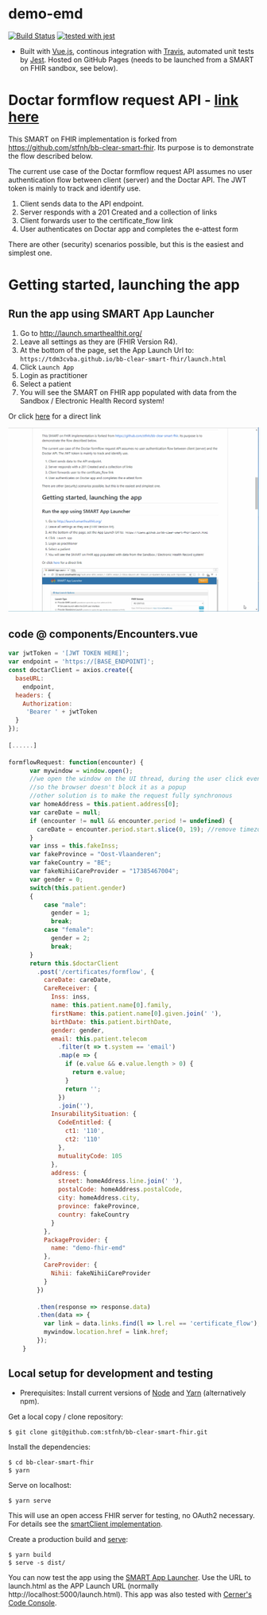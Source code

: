 # demo-emd
[![Build Status](https://travis-ci.com/Tieno/bb-clear-smart-fhir.svg?branch=master)](https://travis-ci.com/TDM3cvba/bb-clear-smart-fhir) [![tested with jest](https://img.shields.io/badge/tested_with-jest-99424f.svg)](https://github.com/facebook/jest)

- Built with [Vue.js](https://vuejs.org/), continous integration with [Travis](https://travis-ci.org/stfnh/bb-clear-smart-fhir), automated unit tests by [Jest](https://jestjs.io/). Hosted on GitHub Pages (needs to be launched from a SMART on FHIR sandbox, see below).

# Doctar formflow request API - [link here](https://qua-doctarwebtool.azurewebsites.net/Mederi/Doctar.Api/swagger/index.html?urls.primaryName=Public%2FV1)
This SMART on FHIR implementation is forked from https://github.com/stfnh/bb-clear-smart-fhir. Its purpose is to demonstrate the flow described below.

The current use case of the Doctar formflow request API assumes no user authentication flow between client (server) and the Doctar API. The JWT token is mainly to track and identify use.

1. Client sends data to the API endpoint. 
2. Server responds with a 201 Created and a collection of links
3. Client forwards user to the certificate_flow link
4. User authenticates on Doctar app and completes the e-attest form

There are other (security) scenarios possible, but this is the easiest and simplest one.

# Getting started, launching the app

## Run the app using SMART App Launcher

1. Go to http://launch.smarthealthit.org/
2. Leave all settings as they are (FHIR Version R4).
3. At the bottom of the page, set the App Launch Url to: `https://tdm3cvba.github.io/bb-clear-smart-fhir/launch.html`
4. Click `Launch App`
5. Login as practitioner
6. Select a patient
7. You will see the SMART on FHIR app populated with data from the Sandbox / Electronic Health Record system!

Or click [here](http://launch.smarthealthit.org/ehr.html?app=https%3A%2F%2Ftdm3cvba.github.io%2Fbb-clear-smart-fhir%2Flaunch.html%3Flaunch%3DeyJhIjoiMSIsImYiOiIxIn0%26iss%3Dhttps%253A%252F%252Flaunch.smarthealthit.org%252Fv%252Fr4%252Ffhir&user=) for a direct link

![Demo](./bb-clear-smart-fhir-demo.gif)

## code @ components/Encounters.vue

```javascript
var jwtToken = '[JWT TOKEN HERE]';
var endpoint = 'https://[BASE_ENDPOINT]';
const doctarClient = axios.create({
  baseURL:
    endpoint,
  headers: {
    Authorization:
     'Bearer ' + jwtToken
  }
});

[......]

formflowRequest: function(encounter) {
      var mywindow = window.open(); 
      //we open the window on the UI thread, during the user click event, 
      //so the browser doesn't block it as a popup
      //other solution is to make the request fully synchronous     
      var homeAddress = this.patient.address[0];
      var careDate = null;
      if (encounter != null && encounter.period != undefined) {
        careDate = encounter.period.start.slice(0, 19); //remove timezone
      }
      var inss = this.fakeInss;
      var fakeProvince = "Oost-Vlaanderen";
      var fakeCountry = "BE";
      var fakeNihiiCareProvider = "17385467004";
      var gender = 0;
      switch(this.patient.gender)
      {
          case "male":
            gender = 1;
            break;
          case "female":
            gender = 2;
            break;
      }
      return this.$doctarClient
        .post('/certificates/formflow', {
          careDate: careDate,
          CareReceiver: {
            Inss: inss,
            name: this.patient.name[0].family,
            firstName: this.patient.name[0].given.join(' '),
            birthDate: this.patient.birthDate,
            gender: gender,
            email: this.patient.telecom
              .filter(t => t.system == 'email')
              .map(e => {
                if (e.value && e.value.length > 0) {
                  return e.value;
                }
                return '';
              })
              .join(''),
            InsurabilitySituation: {
              CodeEntitled: {
                ct1: '110',
                ct2: '110'
              },
              mutualityCode: 105
            },
            address: {
              street: homeAddress.line.join(' '),
              postalCode: homeAddress.postalCode,
              city: homeAddress.city,
              province: fakeProvince,
              country: fakeCountry
            }
          },
          PackageProvider: {
            name: "demo-fhir-emd"
          },
          CareProvider: {
            Nihii: fakeNihiiCareProvider
          }
        })

        .then(response => response.data)
        .then(data => {
          var link = data.links.find(l => l.rel == 'certificate_flow');
          mywindow.location.href = link.href;
        });
    }
```

## Local setup for development and testing

- Prerequisites: Install current versions of [Node](https://nodejs.org/en) and [Yarn](https://yarnpkg.com/lang/en/) (alternatively npm).

Get a local copy / clone repository:

```
$ git clone git@github.com:stfnh/bb-clear-smart-fhir.git
```

Install the dependencies:

```
$ cd bb-clear-smart-fhir
$ yarn
```

Serve on localhost:

```
$ yarn serve
```

This will use an open access FHIR server for testing, no OAuth2 necessary. For details see the [smartClient implementation](./src/smartClient.js).

Create a production build and [serve](https://github.com/zeit/serve#readme):

```
$ yarn build
$ serve -s dist/
```

You can now test the app using the [SMART App Launcher](http://launch.smarthealthit.org/). Use the URL to launch.html as the APP Launch URL (normally http://localhost:5000/launch.html). This app was also tested with [Cerner's Code Console](https://code.cerner.com/developer/smart-on-fhir/apps).
